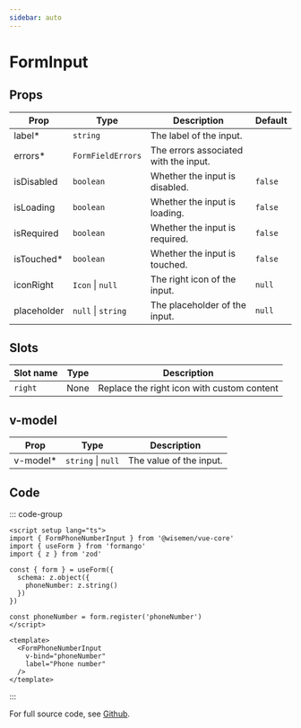 ```yaml
---
sidebar: auto
---
```


# FormInput
<script setup>
import FormPhoneNumberInputPlayground from './FormPhoneNumberInputPlayground.vue'
</script>

<FormPhoneNumberInputPlayground />

## Props

| Prop        | Type                                 | Description                                      | Default     |
|-------------|--------------------------------------|--------------------------------------------------|-------------|
| label*      | `string`                             | The label of the input.                           |             |
| errors*     | `FormFieldErrors`                    | The errors associated with the input.             |             |
| isDisabled  | `boolean`                            | Whether the input is disabled.                    | `false`     |
| isLoading   | `boolean`                            | Whether the input is loading.                     | `false`     |
| isRequired  | `boolean`                            | Whether the input is required.                    | `false`     |
| isTouched*  | `boolean`                            | Whether the input is touched.                     | `false`      |
| iconRight   | `Icon` \| `null`                     | The right icon of the input.                      | `null`      |
| placeholder | `null` \| `string`                   | The placeholder of the input.                     | `null`      |


## Slots

| Slot name | Type | Description                               |
| --------- | ---- | ----------------------------------------- |
| `right`   | None | Replace the right icon with custom content|


## v-model

| Prop     | Type                | Description              |
|----------|---------------------|--------------------------|
| v-model* | `string` \| `null`  | The value of the input.  |


## Code

::: code-group
```vue [Usage]
<script setup lang="ts">
import { FormPhoneNumberInput } from '@wisemen/vue-core'
import { useForm } from 'formango'
import { z } from 'zod'

const { form } = useForm({
  schema: z.object({
    phoneNumber: z.string()
  })
})

const phoneNumber = form.register('phoneNumber')
</script>

<template>
  <FormPhoneNumberInput
    v-bind="phoneNumber"
    label="Phone number"
  />
</template>
```
:::

For full source code, see [Github](https://github.com/wisemen-digital/vue-core/blob/main/packages/components/src/components/input/FormPhoneNumberInput.vue).